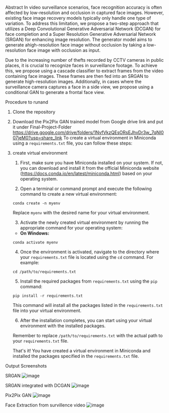 Abstract 
In video surveillance scenarios, face recognition accuracy is often affected by low-resolution and occlusion in captured face images. However, existing face image recovery models typically only handle one type of variation. To address this limitation, we propose a two-step approach that utilizes a Deep Convolutional Generative Adversarial Network (DCGAN) for face completion and a Super Resolution Generative Adversarial Network (SRGAN) for enhancing image resolution. The generator model aims to generate ahigh-resolution face image without occlusion by taking a low-resolution face image with occlusion as input.

Due to the increasing number of thefts recorded by CCTV cameras in public places, it is crucial to recognize faces in surveillance footage. To achieve this, we propose using a cascade classifier to extract frames from the video containing face images. These frames are then fed into an SRGAN to generate high-resolution images. Additionally, in cases where the surveillance camera captures a face in a side view, we propose using a conditional GAN to generate a frontal face view.

Procedure to runand

1) Clone the repository
2) Download the Pix2Pix GAN trained model from Google drive link and put it under Final-Project-Folder https://drive.google.com/drive/folders/1NvfVkzQEsORsEJhvDr3w_7qNI007jeM0?usp=share_link
To create a virtual environment in Miniconda using a `requirements.txt` file, you can follow these steps:
3) create virtual environment
    1. First, make sure you have Miniconda installed on your system. If not, you can download and install it from the official Miniconda website              (https://docs.conda.io/en/latest/miniconda.html) based on your operating system.

    2. Open a terminal or command prompt and execute the following command to create a new virtual environment:

   ```shell
   conda create -n myenv
   ```

   Replace `myenv` with the desired name for your virtual environment.

    3. Activate the newly created virtual environment by running the appropriate command for your operating system:

    - **On Windows:**

     ```shell
     conda activate myenv
     ```


    4. Once the environment is activated, navigate to the directory where your `requirements.txt` file is located using the `cd` command. For example:

    ```shell
    cd /path/to/requirements.txt
    ```

    5. Install the required packages from `requirements.txt` using the `pip` command:

    ```shell
    pip install -r requirements.txt
    ```

    This command will install all the packages listed in the `requirements.txt` file into your virtual environment.

    6. After the installation completes, you can start using your virtual environment with the installed packages.

    Remember to replace `/path/to/requirements.txt` with the actual path to your `requirements.txt` file.

    That's it! You have created a virtual environment in Miniconda and installed the packages specified in the `requirements.txt` file.

Output Screenshots 

SRGAN 
![image](https://github.com/vijaysaravanan1812/Final-Year-Project/assets/61357538/707c03ae-6e20-43d5-88cb-b128ba5eafcb)

SRGAN integrated with DCGAN
![image](https://github.com/vijaysaravanan1812/Final-Year-Project/assets/61357538/8178b1f4-e503-4f47-b38f-b6314b2b4da7)

Pix2Pix GAN
![image](https://github.com/vijaysaravanan1812/Final-Year-Project/assets/61357538/cc2979b5-8a4e-4e0d-867c-e1cf543aa91b)

Face Extraction from survillence video
![image](https://github.com/vijaysaravanan1812/Final-Year-Project/assets/61357538/e929bceb-7ae8-4959-986d-fe981f82cc75)





